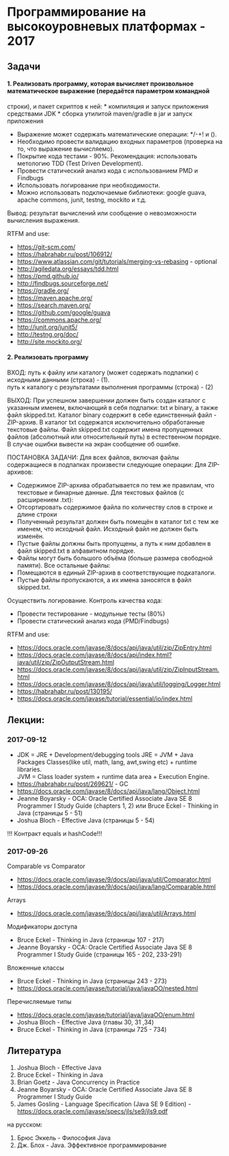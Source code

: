 # Программирование на высокоуровневых платформах - 2017
## Задачи
#### 1. Реализовать программу, которая вычисляет произвольное математическое выражение (передаётся параметром командной
строки), и пакет скриптов к ней:
    * компиляция и запуск приложения средствами JDK
    * сборка утилитой maven/gradle в jar и запуск приложения

* Выражение может содержать математические операции: */-+! и ().
* Необходимо провести валидацию входных параметров (проверка на то, что выражение вычисляемо).
* Покрытие кода тестами - 90%. Рекомендация: использовать метологию TDD (Test Driven Development).
* Провести статический анализ кода с использованием PMD и Findbugs
* Использовать логирование при необходимости.
* Можно использовать подключаемые библиотеки: google guava, apache commons, junit, testng, mockito и т.д.

Вывод: результат вычислений или сообщение о невозможности вычисления выражения.

RTFM and use:
* https://git-scm.com/
* https://habrahabr.ru/post/106912/
* https://www.atlassian.com/git/tutorials/merging-vs-rebasing - optional
* http://agiledata.org/essays/tdd.html
* https://pmd.github.io/
* http://findbugs.sourceforge.net/
* https://gradle.org/
* https://maven.apache.org/
* https://search.maven.org/
* https://github.com/google/guava
* https://commons.apache.org/
* http://junit.org/junit5/
* http://testng.org/doc/
* http://site.mockito.org/

#### 2. Реализовать программу
ВХОД:
путь к файлу или каталогу (может содержать подпапки) с исходными данными (строка) - (1).    
путь к каталогу с результатами выполнения программы (строка) - (2)

ВЫХОД:
При успешном завершении должен быть создан каталог с указанным именем, включающий в себя подпапки: txt и binary, а 
также файл skipped.txt. Каталог binary содержит в себе единственный файл - ZIP-архив. В каталог txt содержатся
исключительно обработанные текстовые файлы. Файл skipped.txt содержит имена пропущенных файлов (абсолютный или 
относительный путь) в естественном порядке.       
В случае ошибки вывести на экран сообщение об ошибке.

ПОСТАНОВКА ЗАДАЧИ:
Для всех файлов, включая файлы содержащиеся в подпапках произвести следующие операции:
Для ZIP-архивов:       
* Содержимое ZIP-архива обрабатывается по тем же правилам, что текстовые и бинарные данные.
Для текстовых файлов (с расширением .txt):
* Отсортировать содержимое файла по количеству слов в строке и длине строки
* Полученный результат должен быть помещён в каталог txt с тем же именем, что исходный файл. Исходный файл не должен
быть изменён.
* Пустые файлы должны быть пропущены, а путь к ним добавлен в файл skipped.txt в алфавитном порядке.
* Файлы могут быть большого объёма (больше размера свободной памяти).
Все остальные файлы:
* Помещаются в единый ZIP-архив в соответствующие подкаталоги.
* Пустые файлы пропускаются, а их имена заносятся в файл skipped.txt.

Осуществить логирование.
Контроль качества кода:
* Провести тестирование - модульные тесты (80%)
* Провести статический анализ кода (PMD/Findbugs)

RTFM and use:
* https://docs.oracle.com/javase/8/docs/api/java/util/zip/ZipEntry.html
* https://docs.oracle.com/javase/8/docs/api/index.html?java/util/zip/ZipOutputStream.html
* https://docs.oracle.com/javase/8/docs/api/java/util/zip/ZipInputStream.html
* https://docs.oracle.com/javase/8/docs/api/java/util/logging/Logger.html
* https://habrahabr.ru/post/130195/
* https://docs.oracle.com/javase/tutorial/essential/io/index.html


## Лекции:
### 2017-09-12
* JDK = JRE + Development/debugging tools
  JRE = JVM + Java Packages Classes(like util, math, lang, awt,swing etc) + runtime libraries.   
  JVM = Class loader system + runtime data area + Execution Engine.
* https://habrahabr.ru/post/269621/ - GC
* https://docs.oracle.com/javase/8/docs/api/java/lang/Object.html
* Jeanne Boyarsky - OCA: Oracle Certified Associate Java SE 8 Programmer I Study Guide (chapters 1, 2) или Bruce Eckel - Thinking in Java (страницы 5 - 51)
* Joshua Bloch - Effective Java (страницы 5 - 54)

!!! Контракт equals и hashCode!!!

### 2017-09-26
Comparable vs Comparator
* https://docs.oracle.com/javase/9/docs/api/java/util/Comparator.html
* https://docs.oracle.com/javase/9/docs/api/java/lang/Comparable.html

Arrays
* https://docs.oracle.com/javase/9/docs/api/java/util/Arrays.html

Модификаторы доступа
* Bruce Eckel - Thinking in Java (страницы 107 - 217)
* Jeanne Boyarsky - OCA: Oracle Certified Associate Java SE 8 Programmer I Study Guide (страницы 165 - 202, 233-291)

Вложенные классы
* Bruce Eckel - Thinking in Java (страницы 243 - 273)
* https://docs.oracle.com/javase/tutorial/java/javaOO/nested.html

Перечисляемые типы
* https://docs.oracle.com/javase/tutorial/java/javaOO/enum.html
* Joshua Bloch - Effective Java (главы 30, 31 ,34)
* Bruce Eckel - Thinking in Java (страницы 725 - 734)

## Литература
1. Joshua Bloch - Effective Java
2. Bruce Eckel - Thinking in Java
3. Brian Goetz - Java Concurrency in Practice
4. Jeanne Boyarsky - OCA: Oracle Certified Associate Java SE 8 Programmer I Study Guide
5. James Gosling - Language Specification (Java SE 9 Edition) - https://docs.oracle.com/javase/specs/jls/se9/jls9.pdf

на русском:
1. Брюс Эккель - Философия Java
2. Дж. Блох - Java. Эффективное программирование